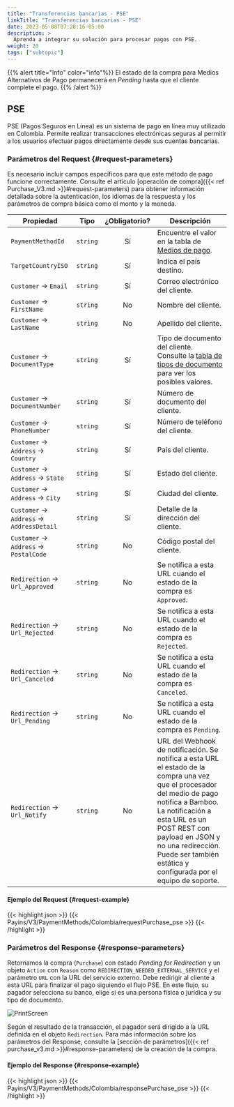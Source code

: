 ```yaml
---
title: "Transferencias bancarias - PSE"
linkTitle: "Transferencias bancarias - PSE"
date: 2023-05-08T07:28:16-05:00
description: >
  Aprenda a integrar su solución para procesar pagos con PSE.
weight: 20
tags: ["subtopic"]
---
```


{{% alert title="Info" color="info"%}}
El estado de la compra para Medios Alternativos de Pago permanecerá en _Pending_ hasta que el cliente complete el pago.
{{% /alert %}}

## PSE
PSE (Pagos Seguros en Línea) es un sistema de pago en línea muy utilizado en Colombia. Permite realizar transacciones electrónicas seguras al permitir a los usuarios efectuar pagos directamente desde sus cuentas bancarias.

### Parámetros del Request {#request-parameters}
Es necesario incluir campos específicos para que este método de pago funcione correctamente. Consulte el artículo [operación de compra]({{< ref Purchase_V3.md >}}#request-parameters) para obtener información detallada sobre la autenticación, los idiomas de la respuesta y los parámetros de compra básica como el monto y la moneda.

| Propiedad | Tipo | ¿Obligatorio? | Descripción |
|---|:-:|:-:|---|
| `PaymentMethodId` | `string` | Sí | Encuentre el valor en la tabla de [Medios de pago](/es/docs/payment-methods/colombia.html#payment-methods). |
| `TargetCountryISO` | `string` | Sí | Indica el país destino. |
| `Customer` → `Email` | `string` | Sí | Correo electrónico del cliente. |
| `Customer` → `FirstName` | `string` | No | Nombre del cliente. |
| `Customer` → `LastName` | `string` | No | Apellido del cliente. |
| `Customer` → `DocumentType` | `string` | Sí | Tipo de documento del cliente.<br>Consulte la [tabla de tipos de documento](/es/docs/payment-methods/colombia.html#document-types) para ver los posibles valores. |
| `Customer` → `DocumentNumber` | `string` | Sí | Número de documento del cliente. |
| `Customer` → `PhoneNumber` | `string` | Sí | Número de teléfono del cliente. |
| `Customer` → `Address` → `Country` | `string` | Sí | País del cliente. |
| `Customer` → `Address` → `State` | `string` | Sí | Estado del cliente. |
| `Customer` → `Address` → `City` | `string` | Sí | Ciudad del cliente. |
| `Customer` → `Address` → `AddressDetail` | `string` | Sí | Detalle de la dirección del cliente. |
| `Customer` → `Address` → `PostalCode` | `string` | No | Código postal del cliente. |
| `Redirection` → `Url_Approved` | `string` | No | Se notifica a esta URL cuando el estado de la compra es `Approved`. |
| `Redirection` → `Url_Rejected` | `string` | No | Se notifica a esta URL cuando el estado de la compra es `Rejected`. |
| `Redirection` → `Url_Canceled` | `string` | No | Se notifica a esta URL cuando el estado de la compra es `Canceled`. |
| `Redirection` → `Url_Pending` | `string` | No | Se notifica a esta URL cuando el estado de la compra es `Pending`. |
| `Redirection` → `Url_Notify` | `string` | No | URL del Webhook de notificación. Se notifica a esta URL el estado de la compra una vez que el procesador del medio de pago notifica a Bamboo. La notificación a esta URL es un POST REST con payload en JSON y no una redirección. Puede ser también estática y configurada por el equipo de soporte. |

#### Ejemplo del Request {#request-example}
{{< highlight json >}}
{{< Payins/V3/PaymentMethods/Colombia/requestPurchase_pse >}}
{{< /highlight >}}

### Parámetros del Response {#response-parameters}
Retornamos la compra (`Purchase`) con estado _Pending for Redirection_ y un objeto `Action` con `Reason` como `REDIRECTION_NEEDED_EXTERNAL_SERVICE` y el parámetro `URL` con la URL del servicio externo. Debe redirigir al cliente a esta URL para finalizar el pago siguiendo el flujo PSE. En este flujo, su pagador selecciona su banco, elige si es una persona física o jurídica y su tipo de documento.

![PrintScreen](/assets/PSE.png)

Según el resultado de la transacción, el pagador será dirigido a la URL definida en el objeto `Redirection`. Para más información sobre los parámetros del Response, consulte la [sección de parámetros]({{< ref purchase_v3.md >}}#response-parameters) de la creación de la compra.

#### Ejemplo del Response {#response-example}
{{< highlight json >}}
{{< Payins/V3/PaymentMethods/Colombia/responsePurchase_pse >}}
{{< /highlight >}}